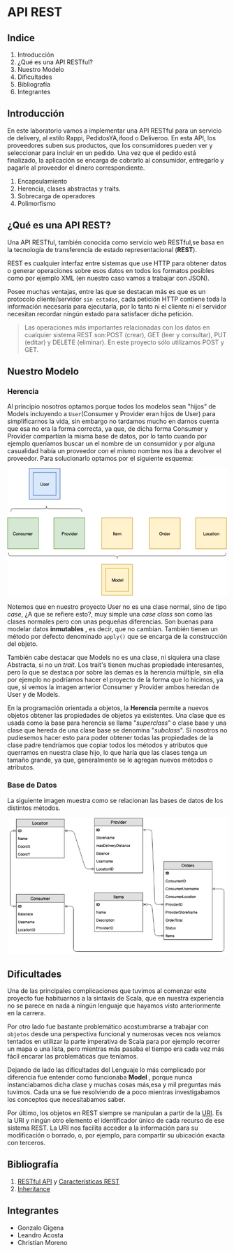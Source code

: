 # API REST

## Indice 

1. Introducción
2. ¿Qué es una API RESTful? 
3. Nuestro Modelo 
4. Dificultades
5. Bibliografía 
6. Integrantes 

## Introducción 

En este laboratorio vamos a implementar una API RESTful para un servicio de delivery, al estilo Rappi, PedidosYA,ifood o Deliveroo. En esta API, los proveedores suben sus productos, que los consumidores pueden ver y seleccionar para incluir en un pedido. Una vez que el pedido está finalizado, la aplicación se encarga de cobrarlo al consumidor, entregarlo y pagarle al proveedor el dinero correspondiente.

1. Encapsulamiento
2. Herencia, clases abstractas y traits.
3. Sobrecarga de operadores
4. Polimorfismo


## ¿Qué es una API REST?
Una API RESTful, también conocida como servicio web RESTful,se basa en la tecnología de transferencia de estado representacional (**REST**). 

REST es cualquier interfaz entre sistemas que use HTTP para obtener datos o generar operaciones sobre esos datos en todos los formatos posibles como por ejemplo XML (en nuestro caso vamos a trabajar con JSON).

Posee muchas ventajas, entre las que se destacan más es que es un protocolo cliente/servidor ``sin estados``, cada petición HTTP contiene toda la información necesaria para ejecutarla, por lo tanto ni el cliente ni el servidor necesitan recordar ningún estado para satisfacer dicha petición.

>Las operaciones más importantes relacionadas con los datos en cualquier sistema REST son:POST (crear), GET (leer y consultar), PUT (editar) y DELETE (eliminar). En este proyecto sólo utilizamos POST y GET.

## Nuestro Modelo

### Herencia 

Al principio nosotros optamos porque todos los modelos sean "hijos" de Models incluyendo a ``User``(Consumer y Provider eran hijos de User) para simplificarnos la vida, sin embargo no tardamos mucho en darnos cuenta que esa no era la forma correcta, ya que, de dicha forma Consumer y Provider compartían la misma base de datos, por lo tanto cuando por ejemplo queríamos buscar un el nombre de un consumidor y por alguna casualidad había un proveedor con el mismo nombre nos iba a devolver el proveedor. Para solucionarlo optamos por el siguiente esquema:

![database](diagrams/herencia.png)

Notemos que en nuestro proyecto User no es una clase normal, sino de tipo *case*, ¿A que se refiere esto?, muy simple una *case class* son como las clases normales pero con unas pequeñas diferencias. Son buenas para modelar datos **inmutables** , es decir, que no cambian. También tienen un método por defecto denominado  ``apply()`` que se encarga de la construcción del objeto.

También cabe destacar que Models no es una clase, ni siquiera una clase Abstracta, si no un *trait*. Los  trait's tienen muchas propiedade interesantes, pero la que se destaca por sobre las demas es la herencia múltiple, sin ella por ejemplo no podríamos hacer el proyecto de la forma que lo hicimos, ya que, si vemos la imagen anterior Consumer y Provider ambos heredan de User y de Models.

En la programación orientada a objetos, la **Herencia** permite a nuevos objetos obtener las propiedades de objetos ya existentes. Una clase que es usada como la base para herencia se llama "*superclass*" o clase base y una clase que hereda de una clase base se denomina "*subclass*". Si nosotros no pudiesemos hacer esto para poder obtener todas las propiedades de la clase padre tendríamos que copiar todos los métodos y atributos que querramos en nuestra clase hijo, lo que haría que las clases tenga un tamaño grande, ya que, generalmente se le agregan nuevos métodos o atributos.

### Base de Datos

La siguiente imagen muestra como se relacionan las bases de datos de los distintos métodos.

![database](diagrams/database.png)

## Dificultades 

Una de las principales complicaciones que tuvimos al comenzar este proyecto fue habituarnos a la sintaxis de Scala, que en nuestra experiencia no se parece en nada a ningún lenguaje que hayamos visto anteriormente en la carrera.

Por otro lado fue bastante problemático acostumbrarse a trabajar con ``objetos`` desde una perspectiva funcional y numerosas veces nos veíamos tentados en utilizar la parte imperativa de Scala para por ejemplo recorrer un mapa o una lista, pero mientras más pasaba el tiempo era cada vez más fácil encarar las problemáticas que teníamos.

Dejando de lado las dificultades del Lenguaje lo más complicado por diferencia fue entender como funcionaba **Model** , porque nunca instanciabamos dicha clase y muchas cosas más,esa y mil preguntas más tuvimos. Cada una se fue resolviendo de a poco mientras investigabamos los conceptos que necesitabamos saber.

Por último, los objetos en REST siempre se manipulan a partir de la [URI](https://stackoverflow.com/questions/176264/what-is-the-difference-between-a-uri-a-url-and-a-urn). Es la URI y ningún otro elemento el identificador único de cada recurso de ese sistema REST. La URI nos facilita acceder a la información para su modificación o borrado, o, por ejemplo, para compartir su ubicación exacta con terceros.  


## Bibliografía 

1. [RESTful API](https://searchmicroservices.techtarget.com/definition/RESTful-API)  y  [Características REST](https://bbvaopen4u.com/es/actualidad/api-rest-que-es-y-cuales-son-sus-ventajas-en-el-desarrollo-de-proyectos)
2. [Inheritance](https://www.adobe.com/devnet/actionscript/learning/oop-concepts/inheritance.html)
## Integrantes 
* Gonzalo Gigena 
* Leandro Acosta 
* Christian Moreno
